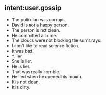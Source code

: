 ## intent:user.gossip
- The politician was corrupt.
- David is [not a happy](emotion:unhappy) person.
- The person is not clean.
- He committed a crime.
- The clouds were not blocking the sun's rays.
- I don't like to read science fiction.
- It was bad.
- *. lier
- She is lier.
- He is lier.
- That was really horrible.
- He lied when he opened his mouth.
- It is not clean.
- It is dirty.
